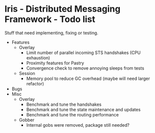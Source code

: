   Iris - Distributed Messaging Framework - Todo list
======================================================

Stuff that need implementing, fixing or testing.

- Features
    - Overlay
        - Limit number of parallel incoming STS handshakes (CPU exhaustion)
        - Proximity features for Pastry
        - Convergence check to remove annoying sleeps from tests
    - Session
        - Memory pool to reduce GC overhead (maybe will need larger refactor)
- Bugs
- Misc
    - Overlay
        - Benchmark and tune the handshakes
        - Benchmark and tune the state maintenance and updates
        - Benchmark and tune the routing performance
    - Gobber
        - Internal gobs were removed, package still needed?

